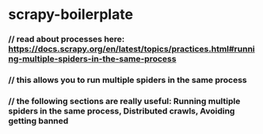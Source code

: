 # scrapy-boilerplate
### // read about processes here: https://docs.scrapy.org/en/latest/topics/practices.html#running-multiple-spiders-in-the-same-process
### // this allows you to run multiple spiders in the same process
### // the following sections are really useful: Running multiple spiders in the same process, Distributed crawls, Avoiding getting banned
